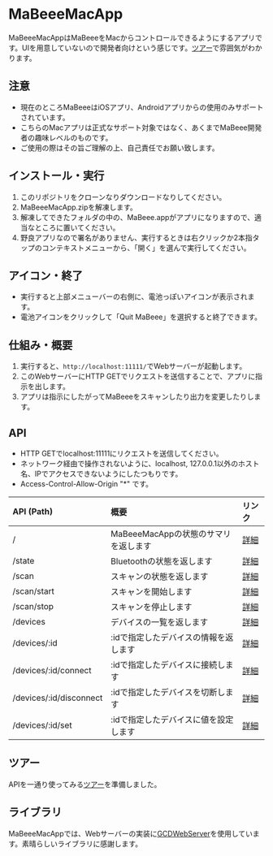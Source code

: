 # MaBeeeMacApp

MaBeeeMacAppはMaBeeeをMacからコントロールできるようにするアプリです。UIを用意していないので開発者向けという感じです。[ツアー](https://github.com/novars-jp/MaBeeeMacApp/wiki/%E3%83%84%E3%82%A2%E3%83%BC)で雰囲気がわかります。


## 注意

- 現在のところMaBeeeはiOSアプリ、Androidアプリからの使用のみサポートされています。
- こちらのMacアプリは正式なサポート対象ではなく、あくまでMaBeee開発者の趣味レベルのものです。
- ご使用の際はその旨ご理解の上、自己責任でお願い致します。


## インストール・実行

1. このリポジトリをクローンなりダウンロードなりしてください。
1. MaBeeeMacApp.zipを解凍します。
1. 解凍してできたフォルダの中の、MaBeee.appがアプリになりますので、適当なところに置いてください。
1. 野良アプリなので署名がありません、実行するときは右クリックか2本指タップのコンテキストメニューから、「開く」を選んで実行してください。


## アイコン・終了

- 実行すると上部メニューバーの右側に、電池っぽいアイコンが表示されます。
- 電池アイコンをクリックして「Quit MaBeee」を選択すると終了できます。


## 仕組み・概要

1. 実行すると、``` http://localhost:11111/ ```でWebサーバーが起動します。
1. このWebサーバーにHTTP GETでリクエストを送信することで、アプリに指示を出します。
1. アプリは指示にしたがってMaBeeeをスキャンしたり出力を変更したりします。


## API

- HTTP GETでlocalhost:11111にリクエストを送信してください。
- ネットワーク経由で操作されないように、localhost, 127.0.0.1以外のホスト名、IPでアクセスできないようにしたつもりです。
- Access-Control-Allow-Origin "*" です。

| API (Path) | 概要 | リンク |
|:--|:--|:--|
| / | MaBeeeMacAppの状態のサマリを返します | [詳細](https://github.com/novars-jp/MaBeeeMacApp/wiki/summary) |
| /state | Bluetoothの状態を返します | [詳細](https://github.com/novars-jp/MaBeeeMacApp/wiki/state) |
| /scan | スキャンの状態を返します | [詳細](https://github.com/novars-jp/MaBeeeMacApp/wiki/scan) |
| /scan/start | スキャンを開始します | [詳細](https://github.com/novars-jp/MaBeeeMacApp/wiki/scan-start) |
| /scan/stop | スキャンを停止します | [詳細](https://github.com/novars-jp/MaBeeeMacApp/wiki/scan-stop) |
| /devices | デバイスの一覧を返します | [詳細](https://github.com/novars-jp/MaBeeeMacApp/wiki/devices) |
| /devices/:id | :idで指定したデバイスの情報を返します | [詳細](https://github.com/novars-jp/MaBeeeMacApp/wiki/devices-:id) |
| /devices/:id/connect | :idで指定したデバイスに接続します | [詳細](https://github.com/novars-jp/MaBeeeMacApp/wiki/devices-:id-connect) |
| /devices/:id/disconnect | :idで指定したデバイスを切断します | [詳細](https://github.com/novars-jp/MaBeeeMacApp/wiki/devices-:id-disconnect) |
| /devices/:id/set | :idで指定したデバイスに値を設定します | [詳細](https://github.com/novars-jp/MaBeeeMacApp/wiki/devices-:id-set) |

## ツアー

APIを一通り使ってみる[ツアー](https://github.com/novars-jp/MaBeeeMacApp/wiki/%E3%83%84%E3%82%A2%E3%83%BC)を準備しました。


## ライブラリ

MaBeeeMacAppでは、Webサーバーの実装に[GCDWebServer](https://github.com/swisspol/GCDWebServer)を使用しています。素晴らしいライブラリに感謝します。
